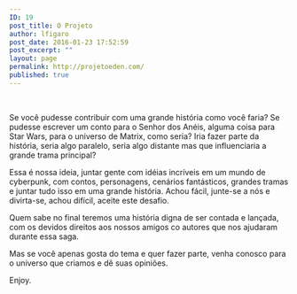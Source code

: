 ```yaml
---
ID: 19
post_title: O Projeto
author: lfigaro
post_date: 2016-01-23 17:52:59
post_excerpt: ""
layout: page
permalink: http://projetoeden.com/
published: true
---
```

&nbsp;

Se você pudesse contribuir com uma grande história como você faria? Se pudesse escrever um conto para o Senhor dos Anéis, alguma coisa para Star Wars, para o universo de Matrix, como seria? Iria fazer parte da história, seria algo paralelo, seria algo distante mas que influenciaria a grande trama principal?

Essa é nossa ideia, juntar gente com idéias incríveis em um mundo de cyberpunk, com contos, personagens, cenários fantásticos, grandes tramas e juntar tudo isso em uma grande história. Achou fácil, junte-se a nós e divirta-se, achou difícil, aceite este desafio.

Quem sabe no final teremos uma história digna de ser contada e lançada, com os devidos direitos aos nossos amigos co autores que nos ajudaram durante essa saga.

Mas se você apenas gosta do tema e quer fazer parte, venha conosco para o universo que criamos e dê suas opiniões.

Enjoy.